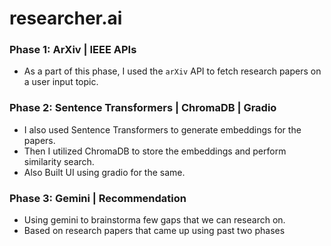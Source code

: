 # researcher.ai

### Phase 1: ArXiv | IEEE APIs
- As a part of this phase, I used the `arXiv` API to fetch research papers on a user input topic.
### Phase 2: Sentence Transformers | ChromaDB | Gradio
- I also used Sentence Transformers to generate embeddings for the papers.
- Then I utilized ChromaDB to store the embeddings and perform similarity search.
- Also Built UI using gradio for the same.
### Phase 3: Gemini | Recommendation
- Using gemini to brainstorma few gaps that we can research on.
- Based on research papers that came up using past two phases
